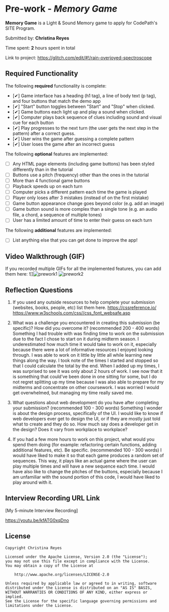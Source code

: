# Pre-work - *Memory Game*

**Memory Game** is a Light & Sound Memory game to apply for CodePath's SITE Program. 

Submitted by: **Christina Reyes**

Time spent: **2** hours spent in total

Link to project: https://glitch.com/edit/#!/rain-overjoyed-spectroscope

## Required Functionality

The following **required** functionality is complete:

* [✔] Game interface has a heading (h1 tag), a line of body text (p tag), and four buttons that match the demo app
* [✔] "Start" button toggles between "Start" and "Stop" when clicked. 
* [✔] Game buttons each light up and play a sound when clicked. 
* [✔] Computer plays back sequence of clues including sound and visual cue for each button
* [✔] Play progresses to the next turn (the user gets the next step in the pattern) after a correct guess. 
* [✔] User wins the game after guessing a complete pattern
* [✔] User loses the game after an incorrect guess

The following **optional** features are implemented:

* [ ] Any HTML page elements (including game buttons) has been styled differently than in the tutorial
* [ ] Buttons use a pitch (frequency) other than the ones in the tutorial
* [ ] More than 4 functional game buttons
* [ ] Playback speeds up on each turn
* [ ] Computer picks a different pattern each time the game is played
* [ ] Player only loses after 3 mistakes (instead of on the first mistake)
* [ ] Game button appearance change goes beyond color (e.g. add an image)
* [ ] Game button sound is more complex than a single tone (e.g. an audio file, a chord, a sequence of multiple tones)
* [ ] User has a limited amount of time to enter their guess on each turn

The following **additional** features are implemented:

- [ ] List anything else that you can get done to improve the app!

## Video Walkthrough (GIF)

If you recorded multiple GIFs for all the implemented features, you can add them here:
![]![prework1](https://user-images.githubusercontent.com/56098053/161196584-07595d1c-b99a-4718-be6b-cadeef325354.gif)
![prework2](https://user-images.githubusercontent.com/56098053/161196618-23bb0ad5-5590-4fd8-8321-94090c3c3f84.gif)

## Reflection Questions
1. If you used any outside resources to help complete your submission (websites, books, people, etc) list them here. 
https://cssreference.io/
https://www.w3schools.com/css//css_font_websafe.asp


2. What was a challenge you encountered in creating this submission (be specific)? How did you overcome it? (recommended 200 - 400 words) 
Something I had trouble with was finding time to work on the submission due to the fact I chose to start on it during midterm season. I underestimated how much time it would take to work on it, especially because there were a lot of informative resources I enjoyed looking through. I was able to work on it little by little all while learning new things along the way. I took note of the times I started and stopped so that I could calculate the total by the end. When I added up my times, I was surprised to see it was only about 2 hours of work. I see now that it is something that could’ve been done in one sitting for some, but I do not regret splitting up my time because I was also able to prepare for my midterms and concentrate on other coursework. I was worried I would get overwhelmed, but managing my time really saved me.

3. What questions about web development do you have after completing your submission? (recommended 100 - 300 words) 
Something I wonder is about the design process, specifically of the UI. I would like to know if web developers ever get to design the UI, or if they are mostly just told what to create and they do so. How much say does a developer get in the design? Does it vary from workplace to workplace?

4. If you had a few more hours to work on this project, what would you spend them doing (for example: refactoring certain functions, adding additional features, etc). Be specific. (recommended 100 - 300 words) 
I would have liked to make it so that each game produces a random set of sequences. This way, it plays like an actual game where the user can play multiple times and will have a new sequence each time. I would have also like to change the pitches of the buttons, especially because I am unfamiliar with the sound portion of this code, I would have liked to play around with it. 



## Interview Recording URL Link

[My 5-minute Interview Recording]

https://youtu.be/kfATG0xqDno

## License

    Copyright Christina Reyes

    Licensed under the Apache License, Version 2.0 (the "License");
    you may not use this file except in compliance with the License.
    You may obtain a copy of the License at

        http://www.apache.org/licenses/LICENSE-2.0

    Unless required by applicable law or agreed to in writing, software
    distributed under the License is distributed on an "AS IS" BASIS,
    WITHOUT WARRANTIES OR CONDITIONS OF ANY KIND, either express or implied.
    See the License for the specific language governing permissions and
    limitations under the License.

